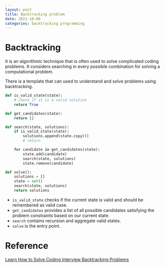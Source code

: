 ```yaml
---
layout: post
title: Backtracking problem
date: 2021-10-08
categories: backtracking programming
---
```


# Backtracking

It is an algorithmic technique that is often used to solve complicated coding problems. It considers searching in every possible combination for solving a computational problem.

There is a template that can used to understand and solve problems using backtracking.

```python
def is_valid_state(state):
    # check if it is a valid solution
    return True

def get_candidates(state):
    return []

def search(state, solutions):
    if is_valid_state(state):
        solutions.append(state.copy())
        # return

    for candidate in get_candidates(state):
        state.add(candidate)
        search(state, solutions)
        state.remove(candidate)

def solve():
    solutions = []
    state = set()
    search(state, solutions)
    return solutions
```

- `is_valid_state` checks if the current state is valid and should be remembered as valid case.
- `get_candidates` provides a list of all possible candidates satisfying the problem constraints based on our current state.
- `search` contains recursion and aggregate valid states.
- `solve` is the entry point.

# Reference

[Learn How to Solve Coding Interview Backtracking Problems](https://www.freecodecamp.org/news/solve-coding-interview-backtracking-problem/)
